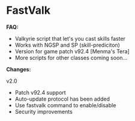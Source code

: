 # FastValk
<b> FAQ: </b>

- Valkyrie script that let's you cast skills faster
- Works with NGSP and SP (skill-prediciton)
- Version for game patch v92.4 [Menma's Tera]
- More scripts for other classes coming soon...

<b> Changes: </b>

  v2.0
  - Patch v92.4 support
  - Auto-update protocol has been added
  - Use fastvalk command to enable/disable
  - Security improvements 
